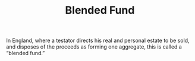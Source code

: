 ---
title: Blended Fund
letter: B
permalink: "/definitions/bld-blended-fund.html"
body: In England, where a testator directs his real and personal estate to be sold,
  and disposes of the proceeds as forming one aggregate, this is called a “blended
  fund.”
published_at: '2018-07-07'
source: Black's Law Dictionary 2nd Ed (1910)
layout: post
---
